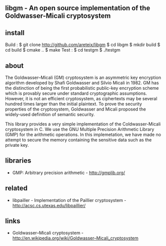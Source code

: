 libgm - An open source implementation of the Goldwasser-Micali cryptosystem
---------------------------------------------------------------------------

install
-------------
  Build :
    $ git clone http://github.com/areteix/libgm
    $ cd libgm
    $ mkdir build
    $ cd build
    $ cmake ..
    $ make
  Test :
    $ cd testgm
    $ ./testgm


about
-----
The Goldwasser–Micali (GM) cryptosystem is an asymmetric key encryption algorithm developed by Shafi Goldwasser and Silvio Micali in 1982. GM has the distinction of being the first probabilistic public-key encryption scheme which is provably secure under standard cryptographic assumptions. However, it is not an efficient cryptosystem, as ciphertexts may be several hundred times larger than the initial plaintext. To prove the security properties of the cryptosystem, Goldwasser and Micali proposed the widely-used definition of semantic security.

This library provides a very simple implementation of the Coldwasser-Micali cryptosystem in C. We use the GNU Multiple Precision Arithmetic Library (GMP) for the arithmetic operations. In this implemetation, we have made no attempt to secure the memory containing the sensitive data such as the private key.

libraries
---------
  * GMP: Arbitrary precision arithmetic - http://gmplib.org/

related
-------
  * libpailler - Implementation of the Paillier cryptosystem - http://acsc.cs.utexas.edu/libpaillier/

links
-----
  * Goldwasser–Micali cryptosystem - http://en.wikipedia.org/wiki/Goldwasser–Micali_cryptosystem
